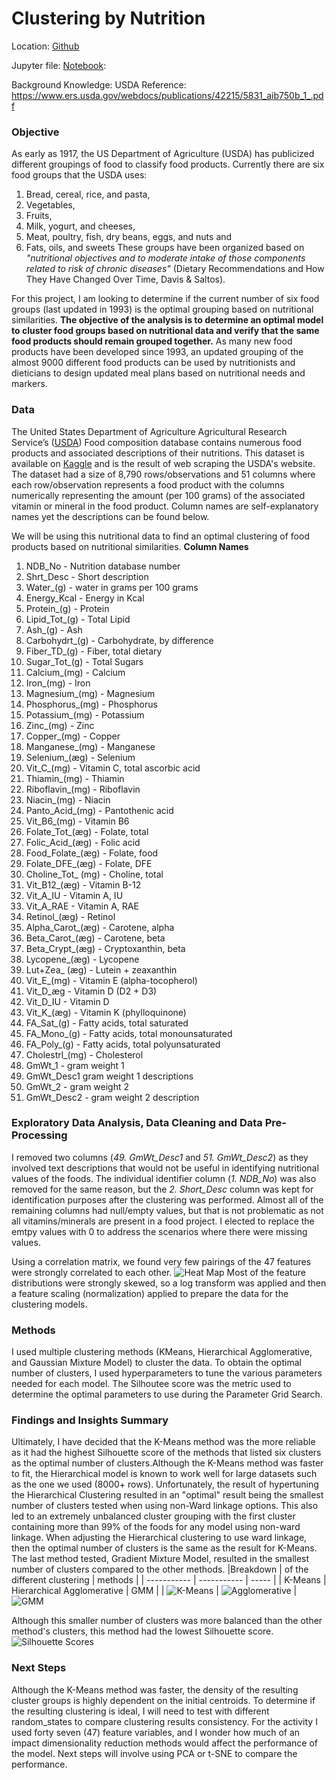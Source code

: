 # Clustering by Nutrition
Location: [Github](https://github.com/kymayodeji/nutrition_clustering) 

Jupyter file: [Notebook](https://github.com/kymayodeji/nutrition_clustering/blob/main/Clustering.ipynb): 

Background Knowledge:
USDA Reference: https://www.ers.usda.gov/webdocs/publications/42215/5831_aib750b_1_.pdf

### Objective
As early as 1917, the US Department of Agriculture (USDA) has publicized different groupings of food to classify food products.  Currently there are six food groups that the USDA uses:
 1. Bread, cereal, rice, and pasta, 
 2. Vegetables,  
 3. Fruits, 
 4. Milk, yogurt, and cheeses, 
 5. Meat, poultry, fish, dry beans, eggs, and nuts and 
 6. Fats, oils, and sweets 
 These groups have been organized based on *"nutritional objectives and to moderate intake of those components related to risk of chronic diseases"* (Dietary Recommendations and How They Have Changed Over Time, Davis & Saltos). 

For this project, I am looking to determine if the current number of six food groups (last updated in 1993) is the optimal grouping based on nutritional similarities.  **The objective of the analysis is to determine an optimal model to cluster food groups based on nutritional data and verify that the same food products should remain grouped together.**  As many new food products have been developed since 1993, an updated grouping of the almost 9000 different food products can be used by nutritionists and dieticians to design updated meal plans based on nutritional needs and markers.

### Data
The United States Department of Agriculture Agricultural Research Service’s ([USDA](https://fdc.nal.usda.gov/)) Food composition database contains numerous food products and associated descriptions of their nutritions. This dataset is available on [Kaggle](https://www.kaggle.com/datasets/maheshdadhich/us-healthcare-data/?select=Nutritions_US.csv) and is the result of web scraping the USDA's website. The dataset had a size of 8,790 rows/observations and 51 columns where each row/observation represents a food product with the columns numerically representing the amount (per 100 grams) of the associated vitamin or mineral in the food product. Column names are self-explanatory names yet the descriptions can be found below. 

 We will be using this nutritional data to find an optimal clustering of food products based on nutritional similarities.
 **Column Names**
1. NDB_No - Nutrition database number
2. Shrt_Desc - Short description
3. Water_(g) - water in grams per 100 grams
4. Energy_Kcal - Energy in Kcal
5. Protein_(g) - Protein
6. Lipid_Tot_(g) - Total Lipid
7. Ash_(g) - Ash
8. Carbohydrt_(g) - Carbohydrate, by difference
9. Fiber_TD_(g) - Fiber, total dietary
10. Sugar_Tot_(g) - Total Sugars
11. Calcium_(mg) - Calcium
12. Iron_(mg) - Iron
13. Magnesium_(mg) - Magnesium
14. Phosphorus_(mg) - Phosphorus
15. Potassium_(mg) - Potassium
16. Zinc_(mg) - Zinc
17. Copper_(mg) - Copper
18. Manganese_(mg) - Manganese
19. Selenium_(æg) - Selenium
20. Vit_C_(mg) - Vitamin C, total ascorbic acid
21. Thiamin_(mg) - Thiamin
22. Riboflavin_(mg) - Riboflavin
23. Niacin_(mg) - Niacin
24. Panto_Acid_(mg) - Pantothenic acid
25. Vit_B6_(mg) - Vitamin B6
26. Folate_Tot_(æg) - Folate, total
27. Folic_Acid_(æg) - Folic acid
28. Food_Folate_(æg) - Folate, food
29. Folate_DFE_(æg) - Folate, DFE
30. Choline_Tot_ (mg) - Choline, total
31. Vit_B12_(æg) - Vitamin B-12
32. Vit_A_IU - Vitamin A, IU
33. Vit_A_RAE - Vitamin A, RAE
34. Retinol_(æg) - Retinol
35. Alpha_Carot_(æg) - Carotene, alpha
36. Beta_Carot_(æg) - Carotene, beta
37. Beta_Crypt_(æg) - Cryptoxanthin, beta
38. Lycopene_(æg) - Lycopene
39. Lut+Zea_ (æg) - Lutein + zeaxanthin
40. Vit_E_(mg) - Vitamin E (alpha-tocopherol)
41. Vit_D_æg - Vitamin D (D2 + D3)
42. Vit_D_IU - Vitamin D
43. Vit_K_(æg) - Vitamin K (phylloquinone)
44. FA_Sat_(g) - Fatty acids, total saturated
45. FA_Mono_(g) - Fatty acids, total monounsaturated
46. FA_Poly_(g) - Fatty acids, total polyunsaturated
47. Cholestrl_(mg) - Cholesterol
48. GmWt_1 - gram weight 1
49. GmWt_Desc1 gram weight 1 descriptions
50. GmWt_2 - gram weight 2
51. GmWt_Desc2 - gram weight 2 description

### Exploratory Data Analysis, Data Cleaning and Data Pre-Processing
I removed two columns (*49. GmWt_Desc1* and *51. GmWt_Desc2*) as they involved text descriptions that would not be useful in identifying nutritional values of the foods. The individual identifier column (*1. NDB_No*) was also removed for the same reason, but the *2. Short_Desc* column was kept for identification purposes after the clustering was performed. Almost all of the remaining columns had null/empty values, but that is not problematic as not all vitamins/minerals are present in a food project. I elected to replace the emtpy values with 0 to address the scenarios where there were missing values. 

Using a correlation matrix, we found very few pairings of the 47 features were strongly correlated to each other.
![Heat Map](pictures/heat_map.png)
 Most of the feature distributions were strongly skewed, so a log transform was applied and then a feature scaling (normalization) applied to prepare the data for the clustering models.


### Methods
I used multiple clustering methods (KMeans, Hierarchical Agglomerative, and Gaussian Mixture Model) to cluster the data. To obtain the optimal number of clusters, I used hyperparameters to tune the various parameters  needed for each model. The Silhoutee score was the metric used to determine the optimal parameters to use during the Parameter Grid Search.

### Findings and Insights Summary

 Ultimately, I have decided that the K-Means method was the more reliable as it had the highest Silhouette score of the methods that listed six clusters as the optimal number of clusters.Although the K-Means method was faster to fit, the Hierarchical model is known to work well for large datasets such as the one we used (8000+ rows). Unfortunately, the result of hypertuning the Hierarchical Clustering resulted in an "optimal" result being the smallest number of clusters tested when using non-Ward linkage options. This also led to an extremely unbalanced cluster grouping with the first cluster containing more than 99% of the foods for any model using non-ward linkage. When adjusting the Hierarchical clustering to use ward linkage, then the optimal number of clusters is the same as the result for K-Means. The last method tested, Gradient Mixture Model, resulted in the smallest number of clusters compared to the other methods. 
 |Breakdown |  of the different clustering | methods |
| ----------- | ----------- | ----- |
| K-Means | Hierarchical Agglomerative | GMM |
 | ![K-Means](pictures/kmeans_piechart.png) | ![Agglomerative](pictures/agg_piechart.png) | ![GMM](pictures/gmm_piechart.png)

Although this smaller number of clusters was more balanced than the other method's clusters, this method had the lowest Silhouette score. 
 ![Silhouette Scores](pictures/silhouettescores.png)


### Next Steps
Although the K-Means method was faster, the density of the resulting cluster groups is highly dependent on the initial centroids. To determine if the resulting clustering is ideal, I will need to test with different random_states to compare clustering results consistency. For the activity I used forty seven (47) feature variables, and I wonder how much of an impact dimensionality reduction methods would affect the performance of the model. Next steps will involve using PCA or t-SNE to compare the performance. 

